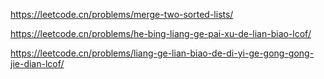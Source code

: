 https://leetcode.cn/problems/merge-two-sorted-lists/

https://leetcode.cn/problems/he-bing-liang-ge-pai-xu-de-lian-biao-lcof/

https://leetcode.cn/problems/liang-ge-lian-biao-de-di-yi-ge-gong-gong-jie-dian-lcof/
